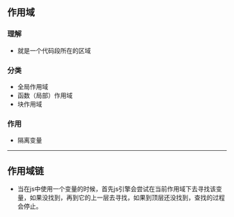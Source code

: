 ## **作用域**
### 理解
- 就是一个代码段所在的区域

### 分类
- 全局作用域
- 函数（局部）作用域
- 块作用域

### 作用
- 隔离变量

--------------------------------

## **作用域链**
- 当在js中使用一个变量的时候，首先js引擎会尝试在当前作用域下去寻找该变量，如果没找到，再到它的上一层去寻找，如果到顶层还没找到，查找的过程会停止。